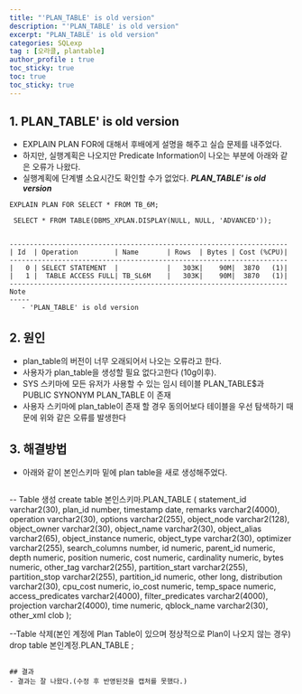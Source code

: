 ```yaml
---
title: "'PLAN_TABLE' is old version"
description: "'PLAN_TABLE' is old version"
excerpt: "PLAN_TABLE' is old version"
categories: SQLexp
tag : [오라클, plantable]
author_profile : true 
toc_sticky: true
toc: true
toc_sticky: true
---
```


## 1. PLAN_TABLE' is old version
- EXPLAIN PLAN FOR에 대해서 후배에게 설명을 해주고 실습 문제를 내주었다. 
- 하지만, 실행계획은 나오지만 Predicate Information이 나오는 부분에 아래와 같은 오류가 나왔다. 
-  실행계획에 단계별 소요시간도 확인할 수가 없었다.
 ___PLAN_TABLE' is old version___ 

```
EXPLAIN PLAN FOR SELECT * FROM TB_6M;  

 SELECT * FROM TABLE(DBMS_XPLAN.DISPLAY(NULL, NULL, 'ADVANCED'));  
 
 
---------------------------------------------------------------------
| Id  | Operation         | Name       | Rows  | Bytes | Cost (%CPU)|
---------------------------------------------------------------------
|   0 | SELECT STATEMENT  |            |   303K|    90M|  3870   (1)|
|   1 |  TABLE ACCESS FULL| TB_SL6M    |   303K|    90M|  3870   (1)|
---------------------------------------------------------------------
Note
-----
   - 'PLAN_TABLE' is old version
``` 
## 2. 원인  
 - plan_table의 버전이 너무 오래되어서 나오는 오류라고 한다.
 - 사용자가 plan_table을 생성할 필요 없다고한다 (10g이후). 
 - SYS 스키마에 모든 유저가 사용할 수 있는 임시 테이블 PLAN_TABLE$과 PUBLIC SYNONYM PLAN_TABLE 이 존재
 - 사용자 스키마에 plan_table이 존재 할 경우 동의어보다 테이블을 우선 탐색하기 때문에 위와 같은 오류를 발생한다

## 3. 해결방법
 - 아래와 같이 본인스키마 밑에 plan table을 새로 생성해주었다.
   ```
 -- Table 생성
create table 본인스키마.PLAN_TABLE (
        statement_id       varchar2(30),
        plan_id            number,
        timestamp          date,
        remarks            varchar2(4000),
        operation          varchar2(30),
        options            varchar2(255),
        object_node        varchar2(128),
        object_owner       varchar2(30),
        object_name        varchar2(30),
        object_alias       varchar2(65),
        object_instance    numeric,
        object_type        varchar2(30),
        optimizer          varchar2(255),
        search_columns     number,
        id                 numeric,
        parent_id          numeric,
        depth              numeric,
        position           numeric,
        cost               numeric,
        cardinality        numeric,
        bytes              numeric,
        other_tag          varchar2(255),
        partition_start    varchar2(255),
        partition_stop     varchar2(255),
        partition_id       numeric,
        other              long,
        distribution       varchar2(30),
        cpu_cost           numeric,
        io_cost            numeric,
        temp_space         numeric,
        access_predicates  varchar2(4000),
        filter_predicates  varchar2(4000),
        projection         varchar2(4000),
        time               numeric,
        qblock_name        varchar2(30),
        other_xml          clob
);

--Table 삭제(본인 계정에 Plan Table이 있으며 정상적으로 Plan이 나오지 않는 경우)
drop table 본인계정.PLAN_TABLE 
;
```

## 결과
- 결과는 잘 나왔다.(수정 후 반영된것을 캡처를 못했다.)